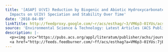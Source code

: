 ```yaml
---
title: '[ASAP] U(VI) Reduction by Biogenic and Abiotic Hydroxycarbonate Green Rusts:
  Impacts on U(IV) Speciation and Stability Over Time'
date: '2018-04-09'
linkTitle: http://feedproxy.google.com/~r/acs/esthag/~3/VM6p3-01YUs/acs.est.7b06405
source: 'Environmental Science & Technology: Latest Articles (ACS Publications)'
description: |-
  <p><img src="https://pubs.acs.org/appl/literatum/publisher/achs/journals/content/esthag/0/esthag.ahead-of-print/acs.est.7b06405/20180409/images/medium/es-2017-06405v_0006.gif" alt="TOC Graphic"/></p><div><cite>Environmental Science & Technology</cite></div><div>DOI: 10.1021/acs.est.7b06405</div><div class="feedflare">
  <a href="http://feeds.feedburner.com/~ff/acs/esthag?a=VM6p3-01YUs:7jBXfvVHm4c:yIl2AUoC8zA"><img src="http://feeds.feedburner.com/~ff/acs/esthag?d=yIl2AUoC8zA" border="0"></img></a>
---
```

